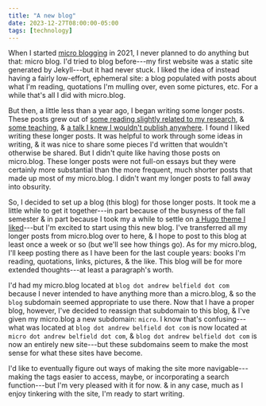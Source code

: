 ```yaml
---
title: "A new blog"
date: 2023-12-27T08:00:00-05:00
tags: [technology]
---
```


When I started [micro blogging](https://micro.andrewbelfield.com) in 2021, I never planned to do anything but that: micro blog. I'd tried to blog before---my first website was a static site generated by Jekyll---but it had never stuck. I liked the idea of instead having a fairly low-effort, ephemeral site: a blog populated with posts about what I'm reading, quotations I'm mulling over, even some pictures, etc. For a while that's all I did with micro.blog.

But then, a little less than a year ago, I began writing some longer posts. These posts grew out of [some reading slightly related to my research](/posts/20230423_love-restores-the-world-to-order), & [some teaching](/posts/20230427_freely-given-gratefully-received), & [a talk I knew I wouldn't publish anywhere](/posts/20230623_on-teaching-francis-clare). I found I liked writing these longer posts. It was helpful to work through some ideas in writing, & it was nice to share some pieces I'd written that wouldn't otherwise be shared. But I didn't quite like having those posts on micro.blog. These longer posts were not full-on essays but they were certainly more substantial than the more frequent, much shorter posts that made up most of my micro.blog. I didn't want my longer posts to fall away into obsurity.

So, I decided to set up a blog (this blog) for those longer posts. It took me a little while to get it together---in part because of the busyness of the fall semester & in part because I took my a while to settle on [a Hugo theme I liked](https://themes.gohugo.io/themes/hugo-rocinante/)---but I'm excited to start using this new blog. I've transferred all my longer posts from micro.blog over to here, & I hope to post to this blog at least once a week or so (but we'll see how things go). As for my micro.blog, I'll keep posting there as I have been for the last couple years: books I'm reading, quotations, links, pictures, & the like. This blog will be for more extended thoughts---at least a paragraph's worth.

I'd had my micro.blog located at `blog dot andrew belfield dot com` because I never intended to have anything more than a micro.blog, & so the `blog` subdomain seemed appropriate to use there. Now that I have a proper blog, however, I've decided to reassign that subdomain to this blog, & I've given my micro.blog a new subdomain: `micro`. I know that's confusing---what was located at `blog dot andrew belfield dot com` is now located at `micro dot andrew belfield dot com`, & `blog dot andrew belfield dot com` is now an entirely new site---but these subdomains seem to make the most sense for what these sites have become.

I'd like to eventually figure out ways of making the site more navigable---making the tags easier to access, maybe, or incorporating a search function---but I'm very pleased with it for now. & in any case, much as I enjoy tinkering with the site, I'm ready to start writing.

